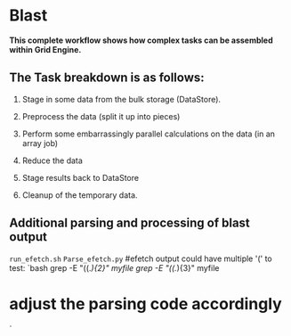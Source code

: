 # **Blast**

**This complete workflow shows how complex tasks can be assembled within Grid Engine.**
## The Task breakdown is as follows: 

1. Stage in some data from the bulk storage (DataStore).
 
2. Preprocess the data (split it up into pieces)
 
3. Perform some embarrassingly parallel calculations on the data (in an array job)
 
4. Reduce the data
 
5. Stage results back to DataStore
 
6. Cleanup of the temporary data.

## Additional parsing and processing of blast output
`run_efetch.sh`
`Parse_efetch.py`
#efetch output could have multiple '(' to test:
`bash
grep -E "(\(.*){2}" myfile
grep -E "(\(.*){3}" myfile
# adjust the parsing code accordingly
`

